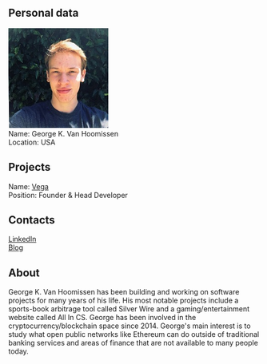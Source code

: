 ## Personal data
![george k van hoomissen photo](photo/george_k_van_hoomissen.jpg)  
Name:   George K. Van Hoomissen  
Location: USA  
## Projects 
Name: [Vega](../projects/vega.md)  
Position: Founder & Head Developer   
## Contacts
[LinkedIn](https://www.linkedin.com/in/george-k-van-hoomissen-128ba8127/)      
[Blog](https://medium.com/@george_k)
## About
George K. Van Hoomissen has been building and working on software projects for many years of his life. His most notable projects include a sports-book arbitrage tool called Silver Wire and a gaming/entertainment website called All In CS. George has been involved in the cryptocurrency/blockchain space since 2014. George's main interest is to study what open public networks like Ethereum can do outside of traditional banking services and areas of finance that are not available to many people today.
